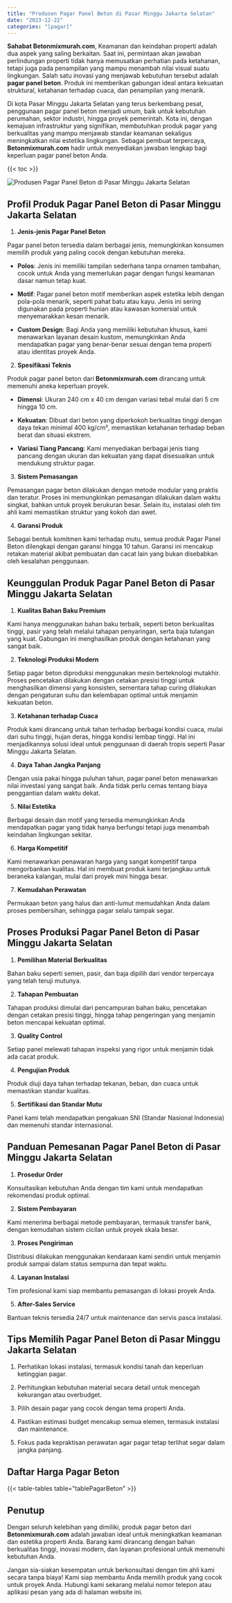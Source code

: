 ```yaml
---
title: "Produsen Pagar Panel Beton di Pasar Minggu Jakarta Selatan"
date: "2023-12-22"
categories: "[pagar]"
---
```


**Sahabat Betonmixmurah.com**, Keamanan dan keindahan properti adalah dua aspek yang saling berkaitan. Saat ini, permintaan akan jawaban perlindungan properti tidak hanya memusatkan perhatian pada ketahanan, tetapi juga pada penampilan yang mampu menambah nilai visual suatu lingkungan. Salah satu inovasi yang menjawab kebutuhan tersebut adalah **pagar panel beton**. Produk ini memberikan gabungan ideal antara kekuatan struktural, ketahanan terhadap cuaca, dan penampilan yang menarik.  

Di kota Pasar Minggu Jakarta Selatan yang terus berkembang pesat, penggunaan pagar panel beton menjadi umum, baik untuk kebutuhan perumahan, sektor industri, hingga proyek pemerintah. Kota ini, dengan kemajuan infrastruktur yang signifikan, membutuhkan produk pagar yang berkualitas yang mampu menjawab standar keamanan sekaligus meningkatkan nilai estetika lingkungan. Sebagai pembuat terpercaya, **Betonmixmurah.com** hadir untuk menyediakan jawaban lengkap bagi keperluan pagar panel beton Anda.

{{< toc >}}

![Produsen Pagar Panel Beton di Pasar Minggu Jakarta Selatan](/images/pagar/pagar-beton-30.jpg)

## Profil Produk Pagar Panel Beton di Pasar Minggu Jakarta Selatan

1. **Jenis-jenis Pagar Panel Beton**  

Pagar panel beton tersedia dalam berbagai jenis, memungkinkan konsumen memilih produk yang paling cocok dengan kebutuhan mereka.  

- **Polos**: Jenis ini memiliki tampilan sederhana tanpa ornamen tambahan, cocok untuk Anda yang memerlukan pagar dengan fungsi keamanan dasar namun tetap kuat.  

- **Motif**: Pagar panel beton motif memberikan aspek estetika lebih dengan pola-pola menarik, seperti pahat batu atau kayu. Jenis ini sering digunakan pada properti hunian atau kawasan komersial untuk menyemarakkan kesan menarik.  

- **Custom Design**: Bagi Anda yang memiliki kebutuhan khusus, kami menawarkan layanan desain kustom, memungkinkan Anda mendapatkan pagar yang benar-benar sesuai dengan tema properti atau identitas proyek Anda.  

2. **Spesifikasi Teknis**  

Produk pagar panel beton dari **Betonmixmurah.com** dirancang untuk memenuhi aneka keperluan proyek.  

- **Dimensi**: Ukuran 240 cm x 40 cm dengan variasi tebal mulai dari 5 cm hingga 10 cm.  

- **Kekuatan**: Dibuat dari beton yang diperkokoh berkualitas tinggi dengan daya tekan minimal 400 kg/cm², memastikan ketahanan terhadap beban berat dan situasi ekstrem.  

- **Variasi Tiang Pancang**: Kami menyediakan berbagai jenis tiang pancang dengan ukuran dan kekuatan yang dapat disesuaikan untuk mendukung struktur pagar.  

3. **Sistem Pemasangan**  

Pemasangan pagar beton dilakukan dengan metode modular yang praktis dan teratur. Proses ini memungkinkan pemasangan dilakukan dalam waktu singkat, bahkan untuk proyek berukuran besar. Selain itu, instalasi oleh tim ahli kami memastikan struktur yang kokoh dan awet.  

4. **Garansi Produk**  

Sebagai bentuk komitmen kami terhadap mutu, semua produk Pagar Panel Beton dilengkapi dengan garansi hingga 10 tahun. Garansi ini mencakup retakan material akibat pembuatan dan cacat lain yang bukan disebabkan oleh kesalahan penggunaan.

## Keunggulan Produk Pagar Panel Beton di Pasar Minggu Jakarta Selatan 

1. **Kualitas Bahan Baku Premium**  

Kami hanya menggunakan bahan baku terbaik, seperti beton berkualitas tinggi, pasir yang telah melalui tahapan penyaringan, serta baja tulangan yang kuat. Gabungan ini menghasilkan produk dengan ketahanan yang sangat baik.  

2. **Teknologi Produksi Modern**  

Setiap pagar beton diproduksi menggunakan mesin berteknologi mutakhir. Proses pencetakan dilakukan dengan cetakan presisi tinggi untuk menghasilkan dimensi yang konsisten, sementara tahap curing dilakukan dengan pengaturan suhu dan kelembapan optimal untuk menjamin kekuatan beton.  

3. **Ketahanan terhadap Cuaca**  

Produk kami dirancang untuk tahan terhadap berbagai kondisi cuaca, mulai dari suhu tinggi, hujan deras, hingga kondisi lembap tinggi. Hal ini menjadikannya solusi ideal untuk penggunaan di daerah tropis seperti Pasar Minggu Jakarta Selatan.  

4. **Daya Tahan Jangka Panjang**  

Dengan usia pakai hingga puluhan tahun, pagar panel beton menawarkan nilai investasi yang sangat baik. Anda tidak perlu cemas tentang biaya penggantian dalam waktu dekat.  

5. **Nilai Estetika**  

Berbagai desain dan motif yang tersedia memungkinkan Anda mendapatkan pagar yang tidak hanya berfungsi tetapi juga menambah keindahan lingkungan sekitar.  

6. **Harga Kompetitif**  

Kami menawarkan penawaran harga yang sangat kompetitif tanpa mengorbankan kualitas. Hal ini membuat produk kami terjangkau untuk beraneka kalangan, mulai dari proyek mini hingga besar.  

7. **Kemudahan Perawatan**  

Permukaan beton yang halus dan anti-lumut memudahkan Anda dalam proses pembersihan, sehingga pagar selalu tampak segar.

## Proses Produksi Pagar Panel Beton di Pasar Minggu Jakarta Selatan

1. **Pemilihan Material Berkualitas**  

Bahan baku seperti semen, pasir, dan baja dipilih dari vendor terpercaya yang telah teruji mutunya.

2. **Tahapan Pembuatan**  

Tahapan produksi dimulai dari pencampuran bahan baku, pencetakan dengan cetakan presisi tinggi, hingga tahap pengeringan yang menjamin beton mencapai kekuatan optimal.

3. **Quality Control**  

Setiap panel melewati tahapan inspeksi yang rigor untuk menjamin tidak ada cacat produk.

4. **Pengujian Produk**  

Produk diuji daya tahan terhadap tekanan, beban, dan cuaca untuk memastikan standar kualitas.

5. **Sertifikasi dan Standar Mutu**  

Panel kami telah mendapatkan pengakuan SNI (Standar Nasional Indonesia) dan memenuhi standar internasional.

## Panduan Pemesanan Pagar Panel Beton di Pasar Minggu Jakarta Selatan

1. **Prosedur Order**  

Konsultasikan kebutuhan Anda dengan tim kami untuk mendapatkan rekomendasi produk optimal.

2. **Sistem Pembayaran**  

Kami menerima berbagai metode pembayaran, termasuk transfer bank, dengan kemudahan sistem cicilan untuk proyek skala besar.

3. **Proses Pengiriman**  

Distribusi dilakukan menggunakan kendaraan kami sendiri untuk menjamin produk sampai dalam status sempurna dan tepat waktu.

4. **Layanan Instalasi**  

Tim profesional kami siap membantu pemasangan di lokasi proyek Anda.

5. **After-Sales Service**  

Bantuan teknis tersedia 24/7 untuk maintenance dan servis pasca instalasi.

## Tips Memilih Pagar Panel Beton di Pasar Minggu Jakarta Selatan

1. Perhatikan lokasi instalasi, termasuk kondisi tanah dan keperluan ketinggian pagar.  

2. Perhitungkan kebutuhan material secara detail untuk mencegah kekurangan atau overbudget.  

3. Pilih desain pagar yang cocok dengan tema properti Anda.  

4. Pastikan estimasi budget mencakup semua elemen, termasuk instalasi dan maintenance.  

5. Fokus pada kepraktisan perawatan agar pagar tetap terlihat segar dalam jangka panjang.

## Daftar Harga Pagar Beton

{{< table-tables table="tablePagarBeton" >}}

## Penutup

Dengan seluruh kelebihan yang dimiliki, produk pagar beton dari **Betonmixmurah.com** adalah jawaban ideal untuk meningkatkan keamanan dan estetika properti Anda. Barang kami dirancang dengan bahan berkualitas tinggi, inovasi modern, dan layanan profesional untuk memenuhi kebutuhan Anda.  

Jangan sia-siakan kesempatan untuk berkonsultasi dengan tim ahli kami secara tanpa biaya! Kami siap membantu Anda memilih produk yang cocok untuk proyek Anda. Hubungi kami sekarang melalui nomor telepon atau aplikasi pesan yang ada di halaman website ini.